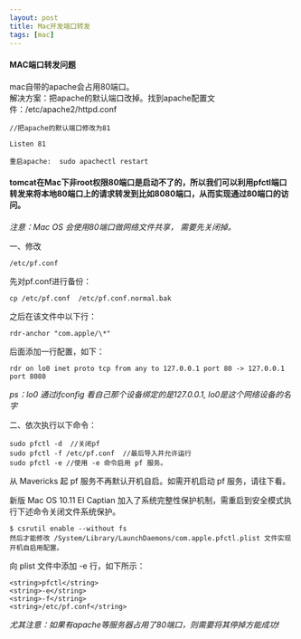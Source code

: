 ```yaml
---
layout: post
title: Mac开发端口转发
tags: [mac]
---
```

#### MAC端口转发问题
mac自带的apache会占用80端口。  
解决方案：把apache的默认端口改掉。找到apache配置文件：/etc/apache2/httpd.conf
```
//把apache的默认端口修改为81

Listen 81

重启apache:  sudo apachectl restart
```

#### tomcat在Mac下非root权限80端口是启动不了的，所以我们可以利用pfctl端口转发来将本地80端口上的请求转发到比如8080端口，从而实现通过80端口的访问。

_注意：Mac OS 会使用80端口做网络文件共享， 需要先关闭掉。_

一、修改
```
/etc/pf.conf
```

先对pf.conf进行备份：
```
cp /etc/pf.conf  /etc/pf.conf.normal.bak
```

之后在该文件中以下行：

```
rdr-anchor "com.apple/\*"
```

后面添加一行配置，如下：
```
rdr on lo0 inet proto tcp from any to 127.0.0.1 port 80 -> 127.0.0.1 port 8080
```

_ps：lo0 通过ifconfig 看自己那个设备绑定的是127.0.0.1, lo0是这个网络设备的名字_

二、依次执行以下命令：


```
sudo pfctl -d  //关闭pf
sudo pfctl -f /etc/pf.conf  //最后导入并允许运行
sudo pfctl -e //使用 -e 命令启用 pf 服务。
```

从 Mavericks 起 pf 服务不再默认开机自启。如需开机启动 pf 服务，请往下看。

新版 Mac OS 10.11 EI Captian 加入了系统完整性保护机制，需重启到安全模式执行下述命令关闭文件系统保护。

```
$ csrutil enable --without fs
然后才能修改 /System/Library/LaunchDaemons/com.apple.pfctl.plist 文件实现开机自启用配置。
```
向 plist 文件中添加 -e 行，如下所示：
```
<string>pfctl</string>
<string>-e</string>
<string>-f</string>
<string>/etc/pf.conf</string>
```

_尤其注意：如果有apache等服务器占用了80端口，则需要将其停掉方能成功!_
